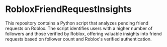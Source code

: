 # RobloxFriendRequestInsights
This repository contains a Python script that analyzes pending friend requests on Roblox. The script identifies users with a higher number of followers and those verified by Roblox, offering valuable insights into friend requests based on follower count and Roblox's verified authentication.
